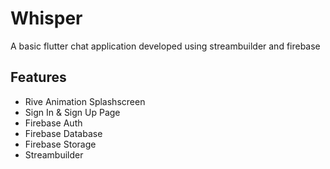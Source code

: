 # Whisper

A basic flutter chat application developed using streambuilder and firebase

## Features
* Rive Animation Splashscreen
* Sign In & Sign Up Page
* Firebase Auth
* Firebase Database
* Firebase Storage
* Streambuilder


